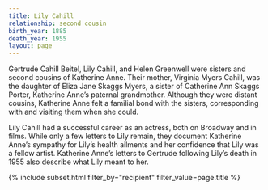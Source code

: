 ```yaml
---
title: Lily Cahill
relationship: second cousin
birth_year: 1885
death_year: 1955
layout: page
---
```


Gertrude Cahill Beitel, Lily Cahill, and Helen Greenwell were sisters and second cousins of  Katherine Anne. Their mother, Virginia Myers Cahill, was the daughter of Eliza Jane Skaggs Myers, a sister of Catherine Ann Skaggs Porter, Katherine Anne’s paternal grandmother.  Although they were distant cousins, Katherine Anne felt a familial bond with the sisters, corresponding with and visiting them when she could.

Lily Cahill had a successful career as an actress, both on Broadway and in films.  While only a few letters to Lily remain, they document Katherine Anne’s sympathy for Lily’s health ailments and her confidence that Lily was a fellow artist.  Katherine Anne’s letters to Gertrude  following Lily’s death in 1955 also describe what Lily meant to her.

{% include subset.html filter_by="recipient" filter_value=page.title %}
